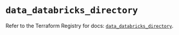 # `data_databricks_directory`

Refer to the Terraform Registry for docs: [`data_databricks_directory`](https://registry.terraform.io/providers/databricks/databricks/1.83.0/docs/data-sources/directory).

